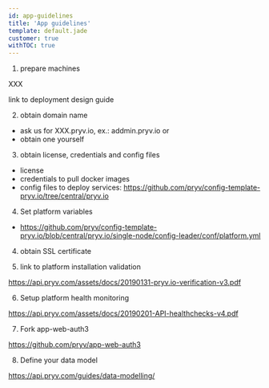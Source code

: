 ```yaml
---
id: app-guidelines
title: 'App guidelines'
template: default.jade
customer: true
withTOC: true
---
```



1. prepare machines

XXX

link to deployment design guide

2. obtain domain name

- ask us for XXX.pryv.io, ex.: addmin.pryv.io
or
- obtain one yourself

3. obtain license, credentials and config files

- license
- credentials to pull docker images
- config files to deploy services: https://github.com/pryv/config-template-pryv.io/tree/central/pryv.io

4. Set platform variables

- https://github.com/pryv/config-template-pryv.io/blob/central/pryv.io/single-node/config-leader/conf/platform.yml

4. obtain SSL certificate

5. link to platform installation validation

https://api.pryv.com/assets/docs/20190131-pryv.io-verification-v3.pdf

6. Setup platform health monitoring

https://api.pryv.com/assets/docs/20190201-API-healthchecks-v4.pdf

7. Fork app-web-auth3

https://github.com/pryv/app-web-auth3

8. Define your data model

https://api.pryv.com/guides/data-modelling/